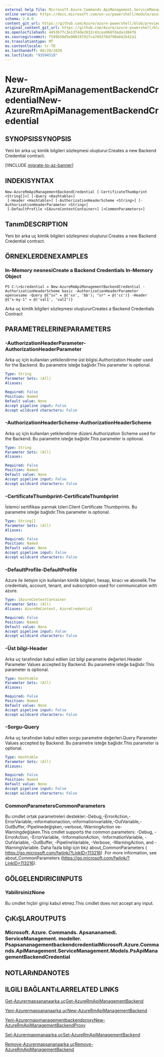 ```yaml
---
external help file: Microsoft.Azure.Commands.ApiManagement.ServiceManagement.dll-Help.xml
online version: https://docs.microsoft.com/en-us/powershell/module/azurerm.apimanagement/new-azurermapimanagementbackendcredential
schema: 2.0.0
content_git_url: https://github.com/Azure/azure-powershell/blob/preview/src/ResourceManager/ApiManagement/Commands.ApiManagement/help/New-AzureRmApiManagementBackendCredential.md
original_content_git_url: https://github.com/Azure/azure-powershell/blob/preview/src/ResourceManager/ApiManagement/Commands.ApiManagement/help/New-AzureRmApiManagementBackendCredential.md
ms.openlocfilehash: 4453b7fc3e13f4de2632c41cea966fdada1d84f6
ms.sourcegitcommit: f599b50d5e980197d1fca769378df90a842b42a1
ms.translationtype: MT
ms.contentlocale: tr-TR
ms.lasthandoff: 08/20/2020
ms.locfileid: "93594518"
---
```

# <span data-ttu-id="b9c1f-101">New-AzureRmApiManagementBackendCredential</span><span class="sxs-lookup"><span data-stu-id="b9c1f-101">New-AzureRmApiManagementBackendCredential</span></span>

## <span data-ttu-id="b9c1f-102">SYNOPSIS</span><span class="sxs-lookup"><span data-stu-id="b9c1f-102">SYNOPSIS</span></span>
<span data-ttu-id="b9c1f-103">Yeni bir arka uç kimlik bilgileri sözleşmesi oluşturur.</span><span class="sxs-lookup"><span data-stu-id="b9c1f-103">Creates a new Backend Credential contract.</span></span>

[!INCLUDE [migrate-to-az-banner](../../includes/migrate-to-az-banner.md)]

## <span data-ttu-id="b9c1f-104">INDEKI</span><span class="sxs-lookup"><span data-stu-id="b9c1f-104">SYNTAX</span></span>

```
New-AzureRmApiManagementBackendCredential [-CertificateThumbprint <String[]>] [-Query <Hashtable>]
 [-Header <Hashtable>] [-AuthorizationHeaderScheme <String>] [-AuthorizationHeaderParameter <String>]
 [-DefaultProfile <IAzureContextContainer>] [<CommonParameters>]
```

## <span data-ttu-id="b9c1f-105">Tanım</span><span class="sxs-lookup"><span data-stu-id="b9c1f-105">DESCRIPTION</span></span>
<span data-ttu-id="b9c1f-106">Yeni bir arka uç kimlik bilgileri sözleşmesi oluşturur.</span><span class="sxs-lookup"><span data-stu-id="b9c1f-106">Creates a new Backend Credential contract.</span></span>

## <span data-ttu-id="b9c1f-107">ÖRNEKLERDEN</span><span class="sxs-lookup"><span data-stu-id="b9c1f-107">EXAMPLES</span></span>

### <span data-ttu-id="b9c1f-108">In-Memory nesnesi</span><span class="sxs-lookup"><span data-stu-id="b9c1f-108">Create a Backend Credentials In-Memory Object</span></span>
```
PS C:\>$credential = New-AzureRmApiManagementBackendCredential -AuthorizationHeaderScheme basic -AuthorizationHeaderParameter opensesame -Query @{"sv" = @('xx', 'bb'); "sr" = @('cc')} -Header @{"x-my-1" = @('val1', 'val2')}
```

<span data-ttu-id="b9c1f-109">Arka uç kimlik bilgileri sözleşmesi oluşturur</span><span class="sxs-lookup"><span data-stu-id="b9c1f-109">Creates a Backend Credentials Contract</span></span>

## <span data-ttu-id="b9c1f-110">PARAMETRELERINE</span><span class="sxs-lookup"><span data-stu-id="b9c1f-110">PARAMETERS</span></span>

### <span data-ttu-id="b9c1f-111">-AuthorizationHeaderParameter</span><span class="sxs-lookup"><span data-stu-id="b9c1f-111">-AuthorizationHeaderParameter</span></span>
<span data-ttu-id="b9c1f-112">Arka uç için kullanılan yetkilendirme üst bilgisi.</span><span class="sxs-lookup"><span data-stu-id="b9c1f-112">Authorization Header used for the Backend.</span></span>
<span data-ttu-id="b9c1f-113">Bu parametre isteğe bağlıdır.</span><span class="sxs-lookup"><span data-stu-id="b9c1f-113">This parameter is optional.</span></span>

```yaml
Type: String
Parameter Sets: (All)
Aliases: 

Required: False
Position: Named
Default value: None
Accept pipeline input: False
Accept wildcard characters: False
```

### <span data-ttu-id="b9c1f-114">-AuthorizationHeaderScheme</span><span class="sxs-lookup"><span data-stu-id="b9c1f-114">-AuthorizationHeaderScheme</span></span>
<span data-ttu-id="b9c1f-115">Arka uç için kullanılan yetkilendirme düzeni.</span><span class="sxs-lookup"><span data-stu-id="b9c1f-115">Authorization Scheme used for the Backend.</span></span>
<span data-ttu-id="b9c1f-116">Bu parametre isteğe bağlıdır.</span><span class="sxs-lookup"><span data-stu-id="b9c1f-116">This parameter is optional.</span></span>

```yaml
Type: String
Parameter Sets: (All)
Aliases: 

Required: False
Position: Named
Default value: None
Accept pipeline input: False
Accept wildcard characters: False
```

### <span data-ttu-id="b9c1f-117">-CertificateThumbprint</span><span class="sxs-lookup"><span data-stu-id="b9c1f-117">-CertificateThumbprint</span></span>
<span data-ttu-id="b9c1f-118">İstemci sertifikası parmak Izleri.</span><span class="sxs-lookup"><span data-stu-id="b9c1f-118">Client Certificate Thumbprints.</span></span>
<span data-ttu-id="b9c1f-119">Bu parametre isteğe bağlıdır.</span><span class="sxs-lookup"><span data-stu-id="b9c1f-119">This parameter is optional.</span></span>

```yaml
Type: String[]
Parameter Sets: (All)
Aliases: 

Required: False
Position: Named
Default value: None
Accept pipeline input: False
Accept wildcard characters: False
```

### <span data-ttu-id="b9c1f-120">-DefaultProfile</span><span class="sxs-lookup"><span data-stu-id="b9c1f-120">-DefaultProfile</span></span>
<span data-ttu-id="b9c1f-121">Azure ile iletişim için kullanılan kimlik bilgileri, hesap, kiracı ve abonelik.</span><span class="sxs-lookup"><span data-stu-id="b9c1f-121">The credentials, account, tenant, and subscription used for communication with azure.</span></span>
 
```yaml
Type: IAzureContextContainer
Parameter Sets: (All)
Aliases: AzureRmContext, AzureCredential

Required: False
Position: Named
Default value: None
Accept pipeline input: False
Accept wildcard characters: False
```

### <span data-ttu-id="b9c1f-122">-Üst bilgi</span><span class="sxs-lookup"><span data-stu-id="b9c1f-122">-Header</span></span>
<span data-ttu-id="b9c1f-123">Arka uç tarafından kabul edilen üst bilgi parametre değerleri.</span><span class="sxs-lookup"><span data-stu-id="b9c1f-123">Header Parameter Values accepted by Backend.</span></span>
<span data-ttu-id="b9c1f-124">Bu parametre isteğe bağlıdır.</span><span class="sxs-lookup"><span data-stu-id="b9c1f-124">This parameter is optional.</span></span>

```yaml
Type: Hashtable
Parameter Sets: (All)
Aliases: 

Required: False
Position: Named
Default value: None
Accept pipeline input: False
Accept wildcard characters: False
```

### <span data-ttu-id="b9c1f-125">-Sorgu</span><span class="sxs-lookup"><span data-stu-id="b9c1f-125">-Query</span></span>
<span data-ttu-id="b9c1f-126">Arka uç tarafından kabul edilen sorgu parametre değerleri.</span><span class="sxs-lookup"><span data-stu-id="b9c1f-126">Query Parameter Values accepted by Backend.</span></span>
<span data-ttu-id="b9c1f-127">Bu parametre isteğe bağlıdır.</span><span class="sxs-lookup"><span data-stu-id="b9c1f-127">This parameter is optional.</span></span>

```yaml
Type: Hashtable
Parameter Sets: (All)
Aliases: 

Required: False
Position: Named
Default value: None
Accept pipeline input: False
Accept wildcard characters: False
```

### <span data-ttu-id="b9c1f-128">CommonParameters</span><span class="sxs-lookup"><span data-stu-id="b9c1f-128">CommonParameters</span></span>
<span data-ttu-id="b9c1f-129">Bu cmdlet ortak parametreleri destekler:-Debug,-ErrorAction,-ErrorVariable,-ınformationaction,-ınformationvariable,-OutVariable,-OutBuffer,-Pipelinedeğişken,-verbose,-WarningAction ve-Warningdeğişken.</span><span class="sxs-lookup"><span data-stu-id="b9c1f-129">This cmdlet supports the common parameters: -Debug, -ErrorAction, -ErrorVariable, -InformationAction, -InformationVariable, -OutVariable, -OutBuffer, -PipelineVariable, -Verbose, -WarningAction, and -WarningVariable.</span></span> <span data-ttu-id="b9c1f-130">Daha fazla bilgi için bkz about_CommonParameters ( https://go.microsoft.com/fwlink/?LinkID=113216) .</span><span class="sxs-lookup"><span data-stu-id="b9c1f-130">For more information, see about_CommonParameters (https://go.microsoft.com/fwlink/?LinkID=113216).</span></span>

## <span data-ttu-id="b9c1f-131">GÖLGELENDIRICI</span><span class="sxs-lookup"><span data-stu-id="b9c1f-131">INPUTS</span></span>

### <span data-ttu-id="b9c1f-132">Yabilirsiniz</span><span class="sxs-lookup"><span data-stu-id="b9c1f-132">None</span></span>
<span data-ttu-id="b9c1f-133">Bu cmdlet hiçbir girişi kabul etmez.</span><span class="sxs-lookup"><span data-stu-id="b9c1f-133">This cmdlet does not accept any input.</span></span>

## <span data-ttu-id="b9c1f-134">ÇıKıŞLAR</span><span class="sxs-lookup"><span data-stu-id="b9c1f-134">OUTPUTS</span></span>

### <span data-ttu-id="b9c1f-135">Microsoft. Azure. Commands. Apsananamedi. ServiceManagement. modeller. Psapsananagementbackendcredential</span><span class="sxs-lookup"><span data-stu-id="b9c1f-135">Microsoft.Azure.Commands.ApiManagement.ServiceManagement.Models.PsApiManagementBackendCredential</span></span>

## <span data-ttu-id="b9c1f-136">NOTLARıNDA</span><span class="sxs-lookup"><span data-stu-id="b9c1f-136">NOTES</span></span>

## <span data-ttu-id="b9c1f-137">ILGILI BAĞLANTıLAR</span><span class="sxs-lookup"><span data-stu-id="b9c1f-137">RELATED LINKS</span></span>

[<span data-ttu-id="b9c1f-138">Get-Azurermapsananaarka uç</span><span class="sxs-lookup"><span data-stu-id="b9c1f-138">Get-AzureRmApiManagementBackend</span></span>](./Get-AzureRmApiManagementBackend)

[<span data-ttu-id="b9c1f-139">Yeni-Azurermapsananaarka uç</span><span class="sxs-lookup"><span data-stu-id="b9c1f-139">New-AzureRmApiManagementBackend</span></span>](./New-AzureRmApiManagementBackend.md)

[<span data-ttu-id="b9c1f-140">Yeni-Azurermapımanagementbackendproxy</span><span class="sxs-lookup"><span data-stu-id="b9c1f-140">New-AzureRmApiManagementBackendProxy</span></span>](./New-AzureRmApiManagementBackendProxy.md)

[<span data-ttu-id="b9c1f-141">Set-Azurermapımanaarka uç</span><span class="sxs-lookup"><span data-stu-id="b9c1f-141">Set-AzureRmApiManagementBackend</span></span>](./Set-AzureRmApiManagementBackend.md)

[<span data-ttu-id="b9c1f-142">Remove-Azurermapsananaarka uç</span><span class="sxs-lookup"><span data-stu-id="b9c1f-142">Remove-AzureRmApiManagementBackend</span></span>](./Remove-AzureRmApiManagementBackend.md)
